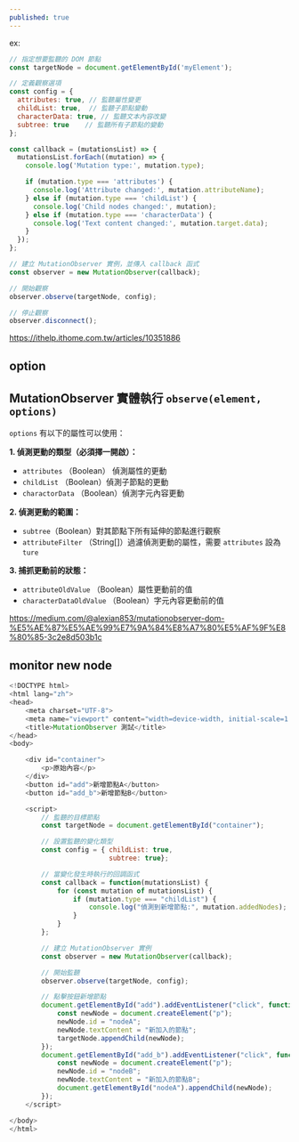 ```yaml
---
published: true
---
```

ex:
```js
// 指定想要監聽的 DOM 節點
const targetNode = document.getElementById('myElement');

// 定義觀察選項
const config = {
  attributes: true, // 監聽屬性變更
  childList: true,  // 監聽子節點變動
  characterData: true, // 監聽文本內容改變
  subtree: true    // 監聽所有子節點的變動
};

const callback = (mutationsList) => {
  mutationsList.forEach((mutation) => {
    console.log('Mutation type:', mutation.type);

    if (mutation.type === 'attributes') {
      console.log('Attribute changed:', mutation.attributeName);
    } else if (mutation.type === 'childList') {
      console.log('Child nodes changed:', mutation);
    } else if (mutation.type === 'characterData') {
      console.log('Text content changed:', mutation.target.data);
    }
  });
};

// 建立 MutationObserver 實例，並傳入 callback 函式
const observer = new MutationObserver(callback);

// 開始觀察
observer.observe(targetNode, config);

// 停止觀察
observer.disconnect();
```
  https://ithelp.ithome.com.tw/articles/10351886
  
## option

## MutationObserver 實體執行 `observe(element, options)`

`options` 有以下的屬性可以使用：

**1\. 偵測更動的類型（必須擇一開啟）：**

-   `attributes` （Boolean） 偵測屬性的更動
-   `childList` （Boolean）偵測子節點的更動
-   `charactorData` （Boolean）偵測字元內容更動

**2\. 偵測更動的範圍：**

-   `subtree`（Boolean）對其節點下所有延伸的節點進行觀察
-   `attributeFilter` （String\[\]）過濾偵測更動的屬性，需要 `attributes` 設為 `ture`

**3\. 捕抓更動前的狀態：**

-   `attributeOldValue` （Boolean）屬性更動前的值
-   `characterDataOldValue` （Boolean）字元內容更動前的值

  https://medium.com/@alexian853/mutationobserver-dom-%E5%AE%87%E5%AE%99%E7%9A%84%E8%A7%80%E5%AF%9F%E8%80%85-3c2e8d503b1c
  
## monitor new node

```js
<!DOCTYPE html>
<html lang="zh">
<head>
    <meta charset="UTF-8">
    <meta name="viewport" content="width=device-width, initial-scale=1.0">
    <title>MutationObserver 測試</title>
</head>
<body>

    <div id="container">
        <p>原始內容</p>
    </div>
    <button id="add">新增節點A</button>
	<button id="add_b">新增節點B</button>

    <script>
        // 監聽的目標節點
        const targetNode = document.getElementById("container");

        // 設置監聽的變化類型
        const config = { childList: true,
						 subtree: true};

        // 當變化發生時執行的回調函式
        const callback = function(mutationsList) {
            for (const mutation of mutationsList) {
                if (mutation.type === "childList") {
                    console.log("偵測到新增節點:", mutation.addedNodes);
                }
            }
        };

        // 建立 MutationObserver 實例
        const observer = new MutationObserver(callback);

        // 開始監聽
        observer.observe(targetNode, config);

        // 點擊按鈕新增節點
        document.getElementById("add").addEventListener("click", function() {
            const newNode = document.createElement("p");
			newNode.id = "nodeA";
            newNode.textContent = "新加入的節點";
            targetNode.appendChild(newNode);
        });
		document.getElementById("add_b").addEventListener("click", function() {
            const newNode = document.createElement("p");
			newNode.id = "nodeB";
            newNode.textContent = "新加入的節點B";
            document.getElementById("nodeA").appendChild(newNode);
        });
    </script>

</body>
</html>
```